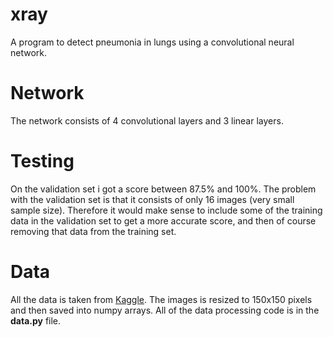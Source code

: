 # xray
A program to detect pneumonia in lungs using a convolutional neural network.
# Network
The network consists of 4 convolutional layers and 3 linear layers. 
# Testing
On the validation set i got a score between 87.5% and 100%. The problem with the validation set is that it consists of only 16 images (very small sample size). Therefore it would make sense to include some of the training data in the validation set to get a more accurate score, and then of course removing that data from the training set. 

# Data  
All the data is taken from [Kaggle](https://www.kaggle.com/datasets/paultimothymooney/chest-xray-pneumonia). The images is resized to 150x150 pixels and then saved into numpy arrays. All of the data processing code is in the **data.py** file.     
